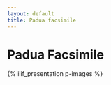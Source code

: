 ```yaml
---
layout: default
title: Padua facsimile
---
```


# Padua Facsimile

{% iiif_presentation p-images %}
